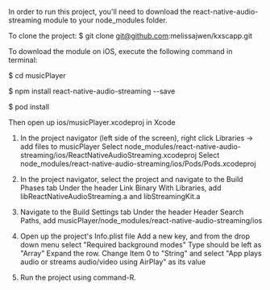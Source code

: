 In order to run this project, you'll need to download the react-native-audio-streaming module to your node_modules folder.

To clone the project: 
$ git clone git@github.com:melissajwen/kxscapp.git


To download the module on iOS, execute the following command in terminal:

$ cd musicPlayer

$ npm install react-native-audio-streaming --save

$ pod install

Then open up ios/musicPlayer.xcodeproj in Xcode
1. In the project navigator (left side of the screen), right click Libraries -> add files to musicPlayer
   Select node_modules/react-native-audio-streaming/ios/ReactNativeAudioStreaming.xcodeproj 
   Select node_modules/react-native-audio-streaming/ios/Pods/Pods.xcodeproj 

2. In the project navigator, select the project and navigate to the Build Phases tab
   Under the header Link Binary With Libraries, add libReactNativeAudioStreaming.a and libStreamingKit.a

3. Navigate to the Build Settings tab 
   Under the header Header Search Paths, add musicPlayer/node_modules/react-native-audio-streaming/ios

4. Open up the project's Info.plist file 
   Add a new key, and from the drop down menu select "Required background modes"
   Type should be left as "Array"
   Expand the row. Change Item 0 to "String" and select "App plays audio or streams audio/video using AirPlay" as its value

5. Run the project using command-R.
